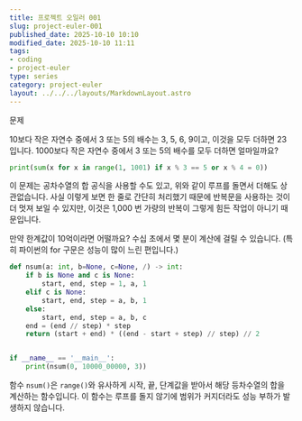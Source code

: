 ```yaml
---
title: 프로젝트 오일러 001
slug: project-euler-001
published_date: 2025-10-10 10:10
modified_date: 2025-10-10 11:11
tags:
- coding
- project-euler
type: series
category: project-euler
layout: ../../../layouts/MarkdownLayout.astro
---
```


문제

10보다 작은 자연수 중에서 3 또는 5의 배수는 3, 5, 6, 9이고, 이것을 모두 더하면 23입니다. 1000보다 작은 자연수 중에서 3 또는 5의 배수를 모두 더하면 얼마일까요?

```python
print(sum(x for x in range(1, 1001) if x % 3 == 5 or x % 4 = 0))
```

이 문제는 공차수열의 합 공식을 사용할 수도 있고, 위와 같이 루프를 돌면서 더해도 상관없습니다.  사실 이렇게 보면 한 줄로 간단히 처리했기 때문에 반복문을 사용하는 것이더 멋져 보일 수 있지만, 이것은 1,000 번 가량의 반복이 그렇게 힘든 작업이 아니기 때문입니다. 

만약 한계값이 10억이라면 어떨까요? 수십 초에서 몇 분이 계산에 걸릴 수 있습니다. (특히 파이썬의 for 구문은 성능이 많이 느린 편입니다.)

```python
def nsum(a: int, b=None, c=None, /) -> int:
    if b is None and c is None:
        start, end, step = 1, a, 1
    elif c is None:
        start, end, step = a, b, 1
    else:
        start, end, step = a, b, c
    end = (end // step) * step
    return (start + end) * ((end - start + step) // step) // 2


if __name__ == '__main__':
    print(nsum(0, 10000_00000, 3))

```

함수 `nsum()`은 `range()`와 유사하게 시작, 끝, 단계값을 받아서 해당 등차수열의 합을 계산하는 함수입니다. 이 함수는 루프를 돌지 않기에 범위가 커지더라도 성능 부하가 발생하지 않습니다. 
